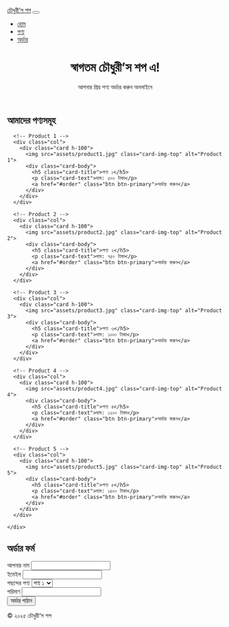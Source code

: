 
<html lang="bn">
<head>
  <meta charset="utf-8">
  <meta name="viewport" content="width=device-width, initial-scale=1">
  <title>চৌধুরী’স শপ - Online Store</title>
  <link href="https://cdn.jsdelivr.net/npm/bootstrap@5.3.2/dist/css/bootstrap.min.css" rel="stylesheet">
  <link rel="stylesheet" href="style.css">
</head>
<body>

<nav class="navbar navbar-expand-lg navbar-dark bg-primary">
  <div class="container-fluid">
    <a class="navbar-brand" href="#">চৌধুরী’স শপ</a>
    <button class="navbar-toggler" type="button" data-bs-toggle="collapse" data-bs-target="#navbarNav">
      <span class="navbar-toggler-icon"></span>
    </button>
    <div class="collapse navbar-collapse" id="navbarNav">
      <ul class="navbar-nav ms-auto">
        <li class="nav-item"><a class="nav-link active" href="#">হোম</a></li>
        <li class="nav-item"><a class="nav-link" href="#products">পণ্য</a></li>
        <li class="nav-item"><a class="nav-link" href="#order">অর্ডার</a></li>
      </ul>
    </div>
  </div>
</nav>

<header class="text-center p-5 bg-light">
  <h1>স্বাগতম চৌধুরী’স শপ এ!</h1>
  <p>আপনার প্রিয় পণ্য অর্ডার করুন অনলাইনে</p>
</header>

<main class="container my-5">

  <section id="products">
    <h2 class="mb-4 text-center">আমাদের পণ্যসমূহ</h2>
    <div class="row row-cols-1 row-cols-md-3 g-4">

      <!-- Product 1 -->
      <div class="col">
        <div class="card h-100">
          <img src="assets/product1.jpg" class="card-img-top" alt="Product 1">
          <div class="card-body">
            <h5 class="card-title">পণ্য ১</h5>
            <p class="card-text">দাম: ৫০০ টাকা</p>
            <a href="#order" class="btn btn-primary">অর্ডার করুন</a>
          </div>
        </div>
      </div>

      <!-- Product 2 -->
      <div class="col">
        <div class="card h-100">
          <img src="assets/product2.jpg" class="card-img-top" alt="Product 2">
          <div class="card-body">
            <h5 class="card-title">পণ্য ২</h5>
            <p class="card-text">দাম: ৭৫০ টাকা</p>
            <a href="#order" class="btn btn-primary">অর্ডার করুন</a>
          </div>
        </div>
      </div>

      <!-- Product 3 -->
      <div class="col">
        <div class="card h-100">
          <img src="assets/product3.jpg" class="card-img-top" alt="Product 3">
          <div class="card-body">
            <h5 class="card-title">পণ্য ৩</h5>
            <p class="card-text">দাম: ১০০০ টাকা</p>
            <a href="#order" class="btn btn-primary">অর্ডার করুন</a>
          </div>
        </div>
      </div>

      <!-- Product 4 -->
      <div class="col">
        <div class="card h-100">
          <img src="assets/product4.jpg" class="card-img-top" alt="Product 4">
          <div class="card-body">
            <h5 class="card-title">পণ্য ৪</h5>
            <p class="card-text">দাম: ১২০০ টাকা</p>
            <a href="#order" class="btn btn-primary">অর্ডার করুন</a>
          </div>
        </div>
      </div>

      <!-- Product 5 -->
      <div class="col">
        <div class="card h-100">
          <img src="assets/product5.jpg" class="card-img-top" alt="Product 5">
          <div class="card-body">
            <h5 class="card-title">পণ্য ৫</h5>
            <p class="card-text">দাম: ১৫০০ টাকা</p>
            <a href="#order" class="btn btn-primary">অর্ডার করুন</a>
          </div>
        </div>
      </div>

    </div>
  </section>

  <section id="order" class="my-5">
    <h2 class="mb-4 text-center">অর্ডার ফর্ম</h2>
    <form action="https://formspree.io/f/yourformid" method="POST" class="mx-auto" style="max-width:500px;">
      <div class="mb-3">
        <label for="name" class="form-label">আপনার নাম</label>
        <input type="text" class="form-control" id="name" name="name" required>
      </div>
      <div class="mb-3">
        <label for="email" class="form-label">ইমেইল</label>
        <input type="email" class="form-control" id="email" name="_replyto" required>
      </div>
      <div class="mb-3">
        <label for="product" class="form-label">পছন্দের পণ্য</label>
        <select class="form-select" id="product" name="product" required>
          <option value="পণ্য ১">পণ্য ১</option>
          <option value="পণ্য ২">পণ্য ২</option>
          <option value="পণ্য ৩">পণ্য ৩</option>
          <option value="পণ্য ৪">পণ্য ৪</option>
          <option value="পণ্য ৫">পণ্য ৫</option>
        </select>
      </div>
      <div class="mb-3">
        <label for="quantity" class="form-label">পরিমাণ</label>
        <input type="number" class="form-control" id="quantity" name="quantity" min="1" required>
      </div>
      <button type="submit" class="btn btn-success w-100">অর্ডার পাঠান</button>
    </form>
  </section>

</main>

<footer class="text-center py-4 bg-primary text-white">
  © ২০২৫ চৌধুরী’স শপ
</footer>

<script src="https://cdn.jsdelivr.net/npm/bootstrap@5.3.2/dist/js/bootstrap.bundle.min.js"></script>
</body>
</html>
